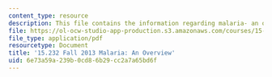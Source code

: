```yaml
---
content_type: resource
description: This file contains the information regarding malaria- an overview.
file: https://ol-ocw-studio-app-production.s3.amazonaws.com/courses/15-232-business-model-innovation-global-health-in-frontier-markets-fall-2013/6e73a59a239b0cd86b29cc2a7a65bd6f_MIT15_232F13_a1_malaria_1.pdf
file_type: application/pdf
resourcetype: Document
title: '15.232 Fall 2013 Malaria: An Overview'
uid: 6e73a59a-239b-0cd8-6b29-cc2a7a65bd6f
---
```

